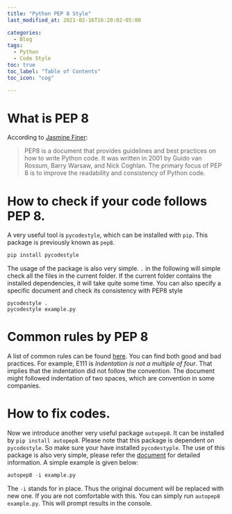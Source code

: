 ```yaml
---
title: "Python PEP 8 Style"
last_modified_at: 2021-02-16T16:20:02-05:00

categories:
  - Blog
tags:
  - Python
  - Code Style
toc: true
toc_label: "Table of Contents"
toc_icon: "cog"

---
```


# What is PEP 8
According to [Jasmine Finer](https://realpython.com/python-pep8/):
>PEP8 is a document that provides guidelines and best practices on how to write Python code. It was written in 2001 by Guido van Rossum, Barry Warsaw, and Nick Coghlan. The primary focus of PEP 8 is to improve the readability and consistency of Python code.

# How to check if your code follows PEP 8. 
A very useful tool is `pycodestyle`, which can be installed with `pip`. This package is previously known as `pep8`.
```python
pip install pycodestyle
```
The usage of the package is also very simple. `.` in the following will simple check all the files in the current folder. If the current folder contains the installed dependencies, it will take quite some time. You can also specify a specific document and check its consistency with PEP8 style
```
pycodestyle .
pycodestyle example.py
```
# Common rules by PEP 8
A list of common rules can be found [here](https://www.flake8rules.com/). You can find both good and bad practices. For example, E111 is *Indentation is not a multiple of four*. That implies that the indentation did not follow the convention. The document might followed indentation of two spaces, which are convention in some companies. 

# How to fix codes. 
Now we introduce another very useful package `autopep8`. It can be installed by `pip install autopep8`. Please note that this package is dependent on `pycodestyle`. So make sure your have installed `pycodestyple`.  The use of this package is also very simple, please refer the [document](https://pypi.org/project/autopep8/) for detailed information. A simple example is given below:
``` python
autopep8 -i example.py
```
The `-i` stands for in place. Thus the original document will be replaced with new one. If you are not comfortable with this. You can simply run `autopep8 example.py`. This will prompt results in the console. 

